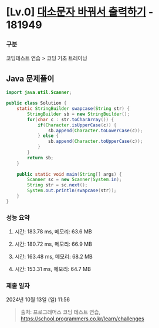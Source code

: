 # [Lv.0] [대소문자 바꿔서 출력하기](https://school.programmers.co.kr/learn/courses/30/lessons/181949?language=java) - 181949 

### 구분

코딩테스트 연습 > 코딩 기초 트레이닝

## Java 문제풀이

```java
import java.util.Scanner;

public class Solution {
    static StringBuilder swapcase(String str) {
        StringBuilder sb = new StringBuilder();
        for(char c : str.toCharArray()) {
            if(Character.isUpperCase(c)) {
                sb.append(Character.toLowerCase(c));
            } else {
                sb.append(Character.toUpperCase(c));                
            }
        }
        return sb;
    }
    
    public static void main(String[] args) {
        Scanner sc = new Scanner(System.in);
        String str = sc.next();
        System.out.println(swapcase(str));
    }
}
```

### 성능 요약

1. 시간: 183.78 ms, 메모리: 63.6 MB

2. 시간: 180.72 ms, 메모리: 66.9 MB
3. 시간: 163.48 ms, 메모리: 68.2 MB
4. 시간: 153.31 ms, 메모리: 64.7 MB

### 제출 일자

2024년 10월 13일 (일) 11:56

> 출처: 프로그래머스 코딩 테스트 연습, https://school.programmers.co.kr/learn/challenges